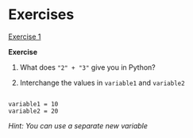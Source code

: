 # Exercises

[Exercise 1](./introduction.md#exercise)

**Exercise**

1) What does `"2" + "3"` give you in Python?

<!--

2) Can you figure out how to make the following string all lowercase?

*Hint: You can might need to check the documentation*

https://docs.python.org/3.6/library/stdtypes.html#string-methods

-->

2) Interchange the values in `variable1` and `variable2`

```

variable1 = 10
variable2 = 20

```

*Hint: You can use a separate new variable*


